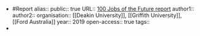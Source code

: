 - #Report
  alias::
  public:: true
  URL:: [100 Jobs of the Future report](https://100jobsofthefuture.com/report/)
  author1:: 
  author2::
  organisation:: [[Deakin University]], [[Griffith University]], [[Ford Australia]]
  year:: 2019
  open-access:: true
  tags::
-